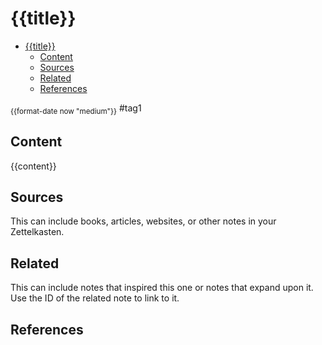 # {{title}}

<!--toc:start-->
- [{{title}}](#{{title}})
  - [Content](#content)
  - [Sources](#sources)
  - [Related](#related)
  - [References](#references)
<!--toc:end-->

<sub>{{format-date now "medium"}}</sub>
#tag1

## Content

{{content}}

## Sources

This can include books, articles, websites, or other notes in your Zettelkasten.

## Related

This can include notes that inspired this one or notes that expand upon it.
Use the ID of the related note to link to it.

## References

<!-- [r1](reference-note-1.md) -->
